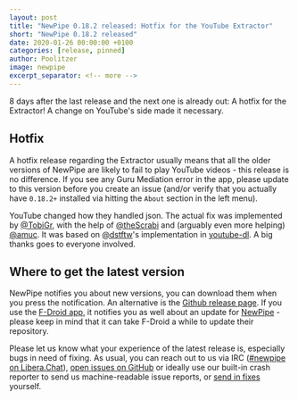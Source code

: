 ```yaml
---
layout: post
title: "NewPipe 0.18.2 released: Hotfix for the YouTube Extractor"
short: "NewPipe 0.18.2 released"
date: 2020-01-26 00:00:00 +0100
categories: [release, pinned]
author: Poolitzer
image: newpipe
excerpt_separator: <!-- more -->
---
```


8 days after the last release and the next one is already out: A hotfix for the Extractor! A change on YouTube's side made it necessary.

## Hotfix

A hotfix release regarding the Extractor usually means that all the older versions of NewPipe are likely to fail to play YouTube videos - this release is no difference. If you see any Guru Mediation error in the app, please update to this version before you create an issue (and/or verify that you actually have `0.18.2+` installed via hitting the `About` section in the left menu).

<!-- more -->

YouTube changed how they handled json. The actual fix was implemented by [@TobiGr](https://github.com/TobiGr), with the help of [@theScrabi](https://github.com/theScrabi) and (arguably even more helping) [@amuc](https://github.com/amuc). It was based on [@dstftw](https://github.com/dstftw)'s implementation in [youtube-dl](https://github.com/ytdl-org/youtube-dl). A big thanks goes to everyone involved.


## Where to get the latest version

NewPipe notifies you about new versions, you can download them when you press the notification. An alternative is the [Github release page](https://github.com/TeamNewPipe/NewPipe/releases). If you use the [F-Droid app](https://f-droid.org/), it notifies you as well about an update for [NewPipe](https://f-droid.org/packages/org.schabi.newpipe/) - please keep in mind that it can take F-Droid a while to update their repository.

Please let us know what your experience of the latest release is, especially bugs in need of fixing. As usual, you can reach out to us via IRC ([#newpipe on Libera.Chat](ircs://irc.libera.chat:6697/newpipe)), [open issues on GitHub](https://github.com/TeamNewPipe/NewPipe/issues/new) or ideally use our built-in crash reporter to send us machine-readable issue reports, or [send in fixes](https://github.com/TeamNewPipe/NewPipe/blob/dev/.github/CONTRIBUTING.md#bug-fixing) yourself.
